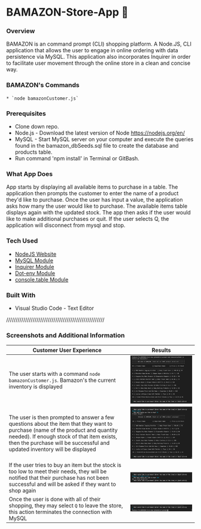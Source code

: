 # BAMAZON-Store-App **:gift:**

### Overview

BAMAZON is an command prompt (CLI) shopping platform. A Node.JS, CLI application that allows the user to engage in online ordering with data persistence via MySQL. This application also incorporates Inquirer in order to facilitate user movement through the online store in a clean and concise way. 

### BAMAZON's Commands

	* `node bamazonCustomer.js`


### Prerequisites

- Clone down repo.
- Node.js - Download the latest version of Node https://nodejs.org/en/
- MySQL - Start MySQL server on your computer and execute the queries found in the bamazon_dbSeeds.sql file to create the database and products table.
- Run command 'npm install' in Terminal or GitBash.


### What App Does

App starts by displaying all available items to purchase in a table. The application then prompts the customer to enter the name of a product they'd like to purchase. Once the user has input a value, the application asks how many the user would like to purchase. The available items table displays again with the updated stock. The app then asks if the user would like to make additional purchases or quit. If the user selects Q, the application will disconnect from mysql and stop.


### Tech Used

* [NodeJS Website](https://nodejs.org/en/ "Node.js")
* [MySQL Module](https://www.npmjs.com/package/mysql/ "mysql")
* [Inquirer Module](https://www.npmjs.com/package/inquirer/ "inquirer")
* [Dot-env Module](https://www.npmjs.com/package/dot-env "Dot-env")
* [console.table Module](https://www.npmjs.com/package/console.table/ "console.table")



### Built With
- Visual Studio Code - Text Editor



////////////////////////////////////////////////////

### Screenshots and Additional Information

Customer User Experience | Results
----------- | -------------
The user starts with a command `node bamazonCustomer.js`. Bamazon's the current inventory is displayed | ![Customer Inventory](/images/inventory.png)
The user is then prompted to answer a few questions about the item that they want to purchase (name of the product and quantity needed). If enough stock of that item exists, then the purchase will be successful and updated inventory will be displayed | ![Customer Purchase](/images/updatedInventory.png)
If the user tries to buy an item but the stock is too low to meet their needs, they will be notified that their purchase has not been successful and will be asked if they want to shop again | ![Customer Low Inventory](/images/lowInventory.png)
Once the user is done with all of their shopping, they may select `Q` to leave the store, this action terminates the connection with MySQL | ![Customer End](/images/zExit.png)



